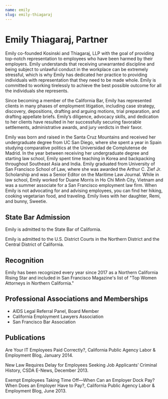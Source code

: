 ```yaml
---
name: emily
slug: emily-thiagaraj
---
```


# Emily Thiagaraj, Partner

Emily co-founded Kosinski and Thiagaraj, LLP with the goal of providing top-notch representation to employees who have been harmed by their employers.  Emily understands that receiving unwarranted discipline and being subject to unlawful conduct in the workplace can be extremely stressful, which is why Emily has dedicated her practice to providing individuals with representation that they need to be made whole.  Emily is committed to working tirelessly to achieve the best possible outcome for all the individuals she represents.

Since becoming a member of the California Bar, Emily has represented clients in many phases of employment litigation, including case strategy, discovery, depositions, drafting and arguing motions, trial preparation, and drafting appellate briefs.  Emily’s diligence, advocacy skills, and dedication to her clients have resulted in her successfully securing favorable settlements, administrative awards, and jury verdicts in their favor.

Emily was born and raised in the Santa Cruz Mountains and received her undergraduate degree from UC San Diego, where she spent a year in Spain studying comparative politics at the Universidad de Complutense de Madrid.  In the year between receiving her undergraduate degree and starting law school, Emily spent time teaching in Korea and backpacking throughout Southeast Asia and India. Emily graduated from University of San Francisco School of Law, where she was awarded the Arthur C. Zief Jr. Scholarship and was a Senior Editor on the Maritime Law Journal.  While in law school, Emily worked for Duane Morris in Ho Chi Minh City, Vietnam and was a summer associate for a San Francisco employment law firm.
When Emily is not advocating for and advising employees, you can find her hiking, cooking vegetarian food, and traveling.  Emily lives with her daughter, Remi, and bunny, Sweetie.

## State Bar Admission

Emily is admitted to the State Bar of California.

Emily is admitted to the U.S. District Courts in the Northern District and the Central District of California.

## Recognition

Emily has been recognized every year since 2017 as a Northern California Rising Star and included in San Francisco Magazine's list of "Top Women Attorneys in Northern California."

## Professional Associations and Memberships

- AIDS Legal Referral Panel, Board Member
- California Employment Lawyers Association
- San Francisco Bar Association

## Publications

Are Your IT Employees Paid Correctly?, California Public Agency Labor & Employment Blog, January 2014.

New Law Requires Delay for Employees Seeking Job Applicants’ Criminal History, CSDA E-News, December 2013.

Exempt Employees Taking Time Off—When Can an Employer Dock Pay?  When Does an Employer Have to Pay?, California Public Agency Labor & Employment Blog, June 2013.

